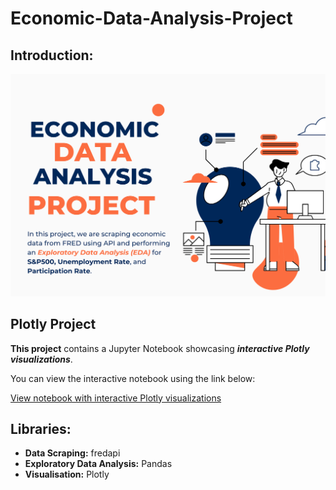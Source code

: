 # Economic-Data-Analysis-Project
## Introduction:

![Alt Text](https://github.com/OssFad/Economic-Data-Analysis-Project-/blob/main/Orange%20and%20Blue%20Illustration%20Business%20Strategy%20Poster.png)

## Plotly Project

**This project** contains a Jupyter Notebook showcasing ***interactive Plotly visualizations***.

You can view the interactive notebook using the link below:

[View notebook with interactive Plotly visualizations](https://nbviewer.org/github/OssFad/Economic-Data-Analysis-Project-/blob/main/FRED%20Economic%20Data%20Analysis%20Project.ipynb)



## Libraries:
- **Data Scraping:** fredapi
- **Exploratory Data Analysis:** Pandas
- **Visualisation:** Plotly
